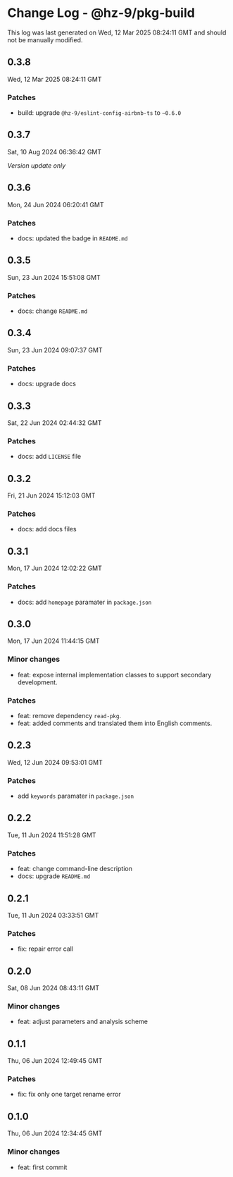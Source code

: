 # Change Log - @hz-9/pkg-build

This log was last generated on Wed, 12 Mar 2025 08:24:11 GMT and should not be manually modified.

## 0.3.8
Wed, 12 Mar 2025 08:24:11 GMT

### Patches

- build: upgrade `@hz-9/eslint-config-airbnb-ts` to `~0.6.0`

## 0.3.7
Sat, 10 Aug 2024 06:36:42 GMT

_Version update only_

## 0.3.6
Mon, 24 Jun 2024 06:20:41 GMT

### Patches

- docs: updated the badge in `README.md`

## 0.3.5
Sun, 23 Jun 2024 15:51:08 GMT

### Patches

- docs: change `README.md`

## 0.3.4
Sun, 23 Jun 2024 09:07:37 GMT

### Patches

- docs: upgrade docs

## 0.3.3
Sat, 22 Jun 2024 02:44:32 GMT

### Patches

- docs: add `LICENSE` file

## 0.3.2
Fri, 21 Jun 2024 15:12:03 GMT

### Patches

- docs: add docs files

## 0.3.1
Mon, 17 Jun 2024 12:02:22 GMT

### Patches

- docs: add `homepage` paramater in `package.json`

## 0.3.0
Mon, 17 Jun 2024 11:44:15 GMT

### Minor changes

- feat: expose internal implementation classes to support secondary development.

### Patches

- feat: remove dependency `read-pkg`.
- feat: added comments and translated them into English comments.

## 0.2.3
Wed, 12 Jun 2024 09:53:01 GMT

### Patches

- add `keywords` paramater in `package.json`

## 0.2.2
Tue, 11 Jun 2024 11:51:28 GMT

### Patches

- feat: change command-line description
- docs: upgrade `README.md`

## 0.2.1
Tue, 11 Jun 2024 03:33:51 GMT

### Patches

- fix: repair error call

## 0.2.0
Sat, 08 Jun 2024 08:43:11 GMT

### Minor changes

- feat: adjust parameters and analysis scheme

## 0.1.1
Thu, 06 Jun 2024 12:49:45 GMT

### Patches

- fix: fix only one target rename error

## 0.1.0
Thu, 06 Jun 2024 12:34:45 GMT

### Minor changes

- feat: first commit

